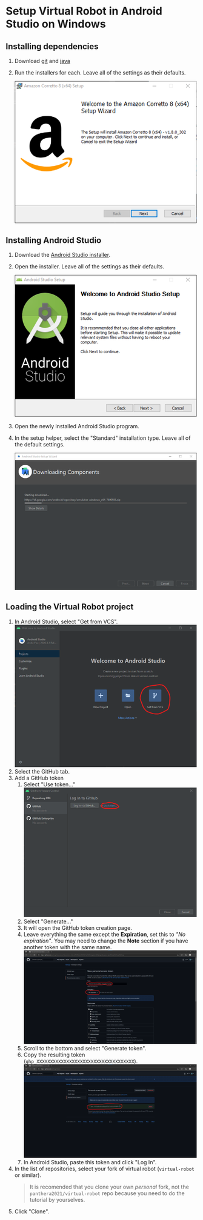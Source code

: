 # Setup Virtual Robot in Android Studio on Windows

## Installing dependencies
1. Download [git](https://github.com/panthera2021/panthera2021.github.io/releases/download/virtualrobot-androidstudio-windows/Git-2.33.0.2-64-bit.exe) and [java](https://github.com/panthera2021/panthera2021.github.io/releases/download/virtualrobot-androidstudio-windows/amazon-corretto-8.302.08.1-windows-x64-jdk.msi)

2. Run the installers for each. Leave all of the settings as their defaults.

    ![](assets\images\virtualrobot-androidstudio-windows/corretto8-install.png)

## Installing Android Studio
1. Download the [Android Studio installer](https://redirector.gvt1.com/edgedl/android/studio/install/2020.3.1.24/android-studio-2020.3.1.24-windows.exe).
2. Open the installer. Leave all of the settings as their defaults.

    ![](assets/images/virtualrobot-androidstudio-windows/install-androidstudio.png)

4. Open the newly installed Android Studio program.
5. In the setup helper, select the "Standard" installation type. Leave all of the default settings.

    ![](assets/images/virtualrobot-androidstudio-windows/androidstudio-download-components.png)


## Loading the Virtual Robot project
1. In Android Studio, select "Get from VCS".
    ![](assets/images/virtualrobot-androidstudio-windows/get-from-vcs.png)
2. Select the GitHub tab.
3. Add a GitHub token
    1. Select "Use token..."
        ![](assets/images/virtualrobot-androidstudio-windows/use-token.png)
    2. Select "Generate..."
    3. It will open the GitHub token creation page.
    4. Leave everything the same except the **Expiration**, set this to *"No expiration"*. You may need to change the **Note** section if you have another token with the same name.
        ![](assets/images/virtualrobot-androidstudio-windows/setup-token.png)
    5. Scroll to the bottom and select "Generate token".
    6. Copy the resulting token (`ghp_XXXXXXXXXXXXXXXXXXXXXXXXXXXXXXXXXXXX`).
        ![](assets/images/virtualrobot-androidstudio-windows/copy-token.png)
    7. In Android Studio, paste this token and click "Log In".
4. In the list of repositories, select your fork of virtual robot (`virtual-robot` or similar).
    > It is recomended that you clone your own *personal* fork, not the `panthera2021/virtual-robot` repo because you need to do the tutorial by yourselves.
6. Click "Clone".